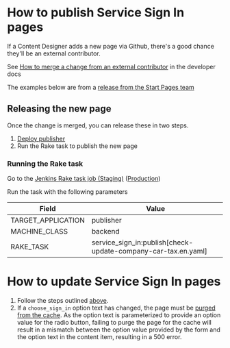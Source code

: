 # How to publish Service Sign In pages

If a Content Designer adds a new page via Github, there's a good chance they'll be an external contributor.

See [How to merge a change from an external contributor](https://docs.publishing.service.gov.uk/manual/howto-merge-a-pull-request-from-an-external-contributor.html) in the developer docs

The examples below are from a [release from the Start Pages team](https://github.com/alphagov/publisher/pull/687)

## Releasing the new page

Once the change is merged, you can release these in two steps.

1. [Deploy publisher](https://docs.publishing.service.gov.uk/manual/deploying.html)
2. Run the Rake task to publish the new page

### Running the Rake task

Go to the [Jenkins Rake task job (Staging)](https://deploy.staging.publishing.service.gov.uk/job/run-rake-task/parambuild/?TARGET_APPLICATION=publisher&MACHINE_CLASS=backend&RAKE_TASK=service_sign_in:publish[check-update-company-car-tax.en.yaml]) ([Production](https://deploy.publishing.service.gov.uk/job/run-rake-task/parambuild/?TARGET_APPLICATION=publisher&MACHINE_CLASS=backend&RAKE_TASK=service_sign_in:publish[check-update-company-car-tax.en.yaml]))


Run the task with the following parameters

| Field              | Value                                                         |
|--------------------|---------------------------------------------------------------|
| TARGET_APPLICATION | publisher                                                     |
| MACHINE_CLASS      | backend                                                       |
| RAKE_TASK          | service_sign_in:publish[check-update-company-car-tax.en.yaml] |

# How to update Service Sign In pages

1. Follow the steps outlined [above](#how-to-publish-service-sign-in-pages).
2. If a `choose_sign_in` option text has changed, the page must be
[purged from the cache](https://docs.publishing.service.gov.uk/manual/cache-flush.html).
As the option text is parameterized to provide an option value for the radio
button, failing to purge the page for the cache will result in a mismatch
between the option value provided by the form and the option text in the content
item, resulting in a 500 error.
